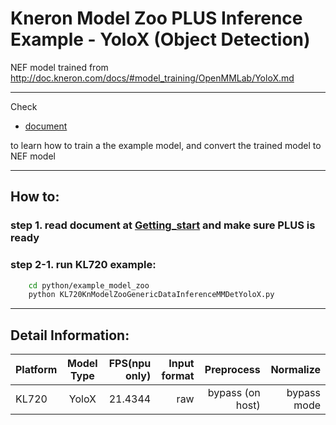 # Kneron Model Zoo PLUS Inference Example - YoloX  (Object Detection)

NEF model trained from
http://doc.kneron.com/docs/#model_training/OpenMMLab/YoloX.md

---

Check  

- [document](../../../model_training/OpenMMLab/YoloX.md )  

to learn how to train a the example model, and convert the trained model to NEF model  

---

## How to:  

### step 1. read document at [Getting_start](../../getting_start.md) and make sure PLUS is ready  

### step 2-1. run KL720 example:  

```bash
    cd python/example_model_zoo
    python KL720KnModelZooGenericDataInferenceMMDetYoloX.py 
```

---

## Detail Information:  

Platform      |  Model Type  | FPS(npu only)  | Input format |         Preprocess       |  Normalize  |  
--------------|:---------:|----------------:| ------------:| ------------------------:| -----------:|  
KL720         |  YoloX  |     21.4344    |    raw    |     bypass (on host)     | bypass mode |  
